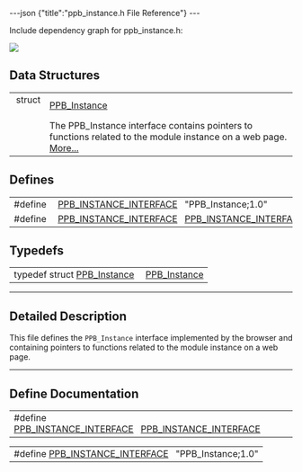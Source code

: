 ---json {"title":"ppb\_instance.h File Reference"} ---

Include dependency graph for ppb\_instance.h:

![](/docs/native-client/pepper_beta/c/ppb__instance_8h__incl.png)

Data Structures
---------------

<table><tbody><tr class="odd"><td style="text-align: right;">struct  </td><td><a href="/docs/native-client/pepper_beta/c/struct_p_p_b___instance__1__0/" class="el">PPB_Instance</a></td></tr><tr class="even"><td style="text-align: right;"> </td><td>The PPB_Instance interface contains pointers to functions related to the module instance on a web page. <a href="/docs/native-client/pepper_beta/c/struct_p_p_b___instance__1__0#details">More...</a><br />
</td></tr></tbody></table>

Defines
-------

<table><tbody><tr class="odd"><td style="text-align: right;">#define </td><td><a href="/docs/native-client/pepper_beta/c/ppb__instance_8h#ad3b639018921516cd4d2d3adcffdbc8f" class="el">PPB_INSTANCE_INTERFACE</a>   "PPB_Instance;1.0"</td></tr><tr class="even"><td style="text-align: right;">#define </td><td><a href="/docs/native-client/pepper_beta/c/ppb__instance_8h#ab707353c04e78fe57eba3783692a0eed" class="el">PPB_INSTANCE_INTERFACE</a>   <a href="/docs/native-client/pepper_beta/c/ppb__instance_8h#ad3b639018921516cd4d2d3adcffdbc8f" class="el">PPB_INSTANCE_INTERFACE</a></td></tr></tbody></table>

Typedefs
--------

<table><tbody><tr class="odd"><td style="text-align: right;">typedef struct <a href="/docs/native-client/pepper_beta/c/struct_p_p_b___instance__1__0/" class="el">PPB_Instance</a> </td><td><a href="/docs/native-client/pepper_beta/c/group___interfaces#gaf2ed3cc24968d8681b52cf70eae066ca" class="el">PPB_Instance</a></td></tr></tbody></table>

------------------------------------------------------------------------

<span id="details" class="anchor" style="margin: 0;"></span>

Detailed Description
--------------------

This file defines the `PPB_Instance` interface implemented by the browser and containing pointers to functions related to the module instance on a web page.

------------------------------------------------------------------------

Define Documentation
--------------------

<span id="ab707353c04e78fe57eba3783692a0eed" class="anchor" style="margin: 0;"></span>

<table><tbody><tr class="odd"><td>#define <a href="/docs/native-client/pepper_beta/c/ppb__instance_8h#ab707353c04e78fe57eba3783692a0eed" class="el">PPB_INSTANCE_INTERFACE</a>   <a href="/docs/native-client/pepper_beta/c/ppb__instance_8h#ad3b639018921516cd4d2d3adcffdbc8f" class="el">PPB_INSTANCE_INTERFACE</a></td></tr></tbody></table>

<span id="ad3b639018921516cd4d2d3adcffdbc8f" class="anchor" style="margin: 0;"></span>

<table><tbody><tr class="odd"><td>#define <a href="/docs/native-client/pepper_beta/c/ppb__instance_8h#ad3b639018921516cd4d2d3adcffdbc8f" class="el">PPB_INSTANCE_INTERFACE</a>   "PPB_Instance;1.0"</td></tr></tbody></table>
